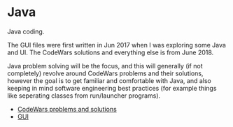 # Java
Java coding. 

The GUI files were first written in Jun 2017 when I was exploring some Java and UI. The CodeWars solutions and everything else is from June 2018.

Java problem solving will be the focus, and this will generally (if not completely) revolve around CodeWars problems and their solutions, however the goal is to get familiar and comfortable with Java, and also keeping in mind software engineering best practices (for example things like seperating classes from run/launcher programs).

* [CodeWars problems and solutions](https://github.com/przet/Java/tree/master/CodeWars)
* [GUI](https://github.com/przet/CppProgramming/tree/master/GUI)


